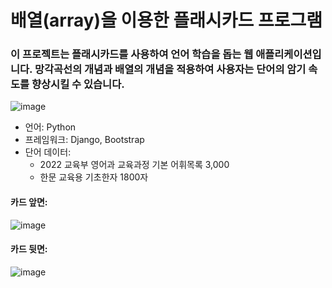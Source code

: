 # 배열(array)을 이용한 플래시카드 프로그램

### 이 프로젝트는 플래시카드를 사용하여 언어 학습을 돕는 웹 애플리케이션입니다. 망각곡선의 개념과 배열의 개념을 적용하여 사용자는 단어의 암기 속도를 향상시킬 수 있습니다.
![image](https://github.com/g-yunjh/Jagu_Termp/assets/122170238/0fd93b81-f07c-4ae4-a327-6c0db6169609)

- 언어: Python
- 프레임워크: Django, Bootstrap
- 단어 데이터:
  - 2022 교육부 영어과 교육과정 기본 어휘목록 3,000
  - 한문 교육용 기초한자 1800자

#### 카드 앞면:
![image](https://github.com/g-yunjh/Jagu_Termp/assets/122170238/2e7cd2d3-848e-4688-9570-e915e85eab16)
#### 카드 뒷면:
![image](https://github.com/g-yunjh/Jagu_Termp/assets/122170238/0a38d754-17c0-44df-8003-ae2378d5063e)
